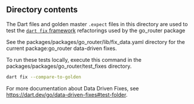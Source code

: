 ## Directory contents

The Dart files and golden master `.expect` files in this directory are used to
test the [`dart fix` framework](https://dart.dev/tools/dart-fix) refactorings
used by the go_router package

See the packages/packages/go_router/lib/fix_data.yaml directory for the current
package:go_router data-driven fixes.

To run these tests locally, execute this command in the
packages/packages/go_router/test_fixes directory.

```sh
dart fix --compare-to-golden
```

For more documentation about Data Driven Fixes, see
https://dart.dev/go/data-driven-fixes#test-folder.
